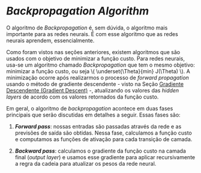 # _Backpropagation Algorithm_

O algoritmo de _Backpropagation_ é, sem dúvida, o algoritmo mais importante para as redes neurais.
É com esse algoritmo que as redes neurais aprendem, essencialmente.

Como foram vistos nas seções anteriores, existem algoritmos que são usados com o objetivo de
minimizar a função custo. Para redes neurais, usa-se um algoritmo chamado _Backpropagation_ que
tem o mesmo objetivo: minimizar a função custo, ou seja \\( \underset{\Theta}{min} J(\Theta) \\).
A minimização ocorre após realizarmos o processo de _forward propagation_ usando o método de gradiente
descendente - visto na Seção [Gradiente Descendente (Gradient Descent)](../../parte-2/4/2-4.md) -,
atualizando os valores das _hidden layers_ de acordo com os valores retornados da função custo.

Em geral, o algoritmo de _backpropagation_ acontece em duas fases principais que serão discutidas em
detalhes a seguir. Essas fases são:

1. **_Forward pass_**: nossas entradas são passadas através da rede e as previsões de saída são
obtidas. Nessa fase, calculamos a função custo e computamos as funções de ativação para
cada transição de camada.

2. **_Backward pass_**: calculamos o gradiente da função custo na camada final (_output layer_) e
usamos esse gradiente para aplicar recursivamente a regra da cadeia para atualizar os pesos da
rede neural.
